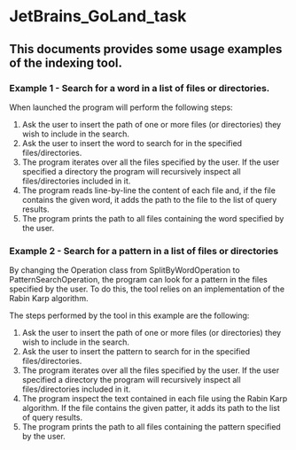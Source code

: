# JetBrains_GoLand_task

## This documents provides some usage examples of the indexing tool.

### Example 1 - Search for a word in a list of files or directories.

When launched the program will perform the following steps:

1) Ask the user to insert the path of one or more files (or directories) they wish to include in the search.
2) Ask the user to insert the word to search for in the specified files/directories.
3) The program iterates over all the files specified by the user. If the user specified a directory the program will recursively inspect all files/directories included in it.
4) The program reads line-by-line the content of each file and, if the file contains the given word, it adds the path to the file to the list of query results.
5) The program prints the path to all files containing the word specified by the user.

### Example 2 - Search for a pattern in a list of files or directories 

By changing the Operation class from SplitByWordOperation to PatternSearchOperation, the program can look for a pattern in the files specified by the user.
To do this, the tool relies on an implementation of the Rabin Karp algorithm.

The steps performed by the tool in this example are the following:

1) Ask the user to insert the path of one or more files (or directories) they wish to include in the search.
2) Ask the user to insert the pattern to search for in the specified files/directories.
3) The program iterates over all the files specified by the user. If the user specified a directory the program will recursively inspect all files/directories included in it.
4) The program inspect the text contained in each file using the Rabin Karp algorithm. If the file contains the given patter, it adds its path to the list of query results.
5) The program prints the path to all files containing the pattern specified by the user.

